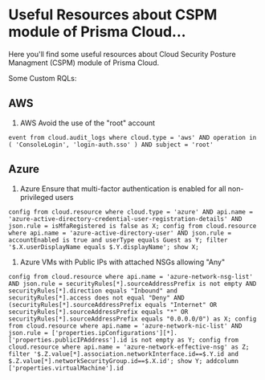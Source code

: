 # Useful Resources about CSPM module of Prisma Cloud...

Here you'll find some useful resources about Cloud Security Posture Managment (CSPM) module of Prisma Cloud.

Some Custom RQLs:

## AWS

1. AWS Avoid the use of the "root" account

`event from cloud.audit_logs where cloud.type = 'aws' AND operation in ( 'ConsoleLogin', 'login-auth.sso' ) AND subject = 'root'`

## Azure

1. Azure Ensure that multi-factor authentication is enabled for all non-privileged users

`config from cloud.resource where cloud.type = 'azure' AND api.name = 'azure-active-directory-credential-user-registration-details' AND json.rule = isMfaRegistered is false as X; config from cloud.resource where api.name = 'azure-active-directory-user' AND json.rule = accountEnabled is true and userType equals Guest as Y; filter '$.X.userDisplayName equals $.Y.displayName'; show X;`


1. Azure VMs with Public IPs with attached NSGs allowing "Any"

`config from cloud.resource where api.name = 'azure-network-nsg-list' AND json.rule = securityRules[*].sourceAddressPrefix is not empty AND securityRules[*].direction equals "Inbound" and securityRules[*].access does not equal "Deny" AND (securityRules[*].sourceAddressPrefix equals "Internet" OR securityRules[*].sourceAddressPrefix equals "*" OR securityRules[*].sourceAddressPrefix equals "0.0.0.0/0") as X; config from cloud.resource where api.name = 'azure-network-nic-list' AND json.rule = ['properties.ipConfigurations'][*].['properties.publicIPAddress'].id is not empty as Y; config from cloud.resource where api.name = 'azure-network-effective-nsg' as Z; filter '$.Z.value[*].association.networkInterface.id==$.Y.id and $.Z.value[*].networkSecurityGroup.id==$.X.id'; show Y; addcolumn ['properties.virtualMachine'].id`